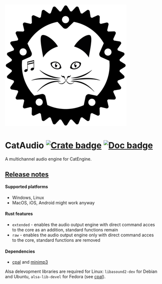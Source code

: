 # ![logo](https://github.com/Clomance/CatEngine/raw/master/cat_audio/logo_400x400.png)

# CatAudio [![Crate badge]][crates.io] [![Doc badge]][doc.rs]

[Crate badge]:https://img.shields.io/crates/v/cat_audio.svg
[crates.io]:https://crates.io/crates/cat_audio

[Doc badge]:https://img.shields.io/badge/documentation-doc.rs-green
[doc.rs]:https://docs.rs/cat_audio/

A multichannel audio engine for CatEngine.

## [Release notes](../RELEASE-NOTES.MD)

#### Supported platforms
 - Windows, Linux
 - MacOS, iOS, Android might work anyway

#### Rust features
 - `extended` - enables the audio output engine with direct command acces to the core as an addition, standard functions remain
 - `raw` - enables the audio output engine only with direct command acces to the core, standard functions are removed


#### Dependencies
 - [cpal](https://github.com/RustAudio/cpal) and [minimp3](https://github.com/germangb/minimp3-rs)

Alsa delevopment libraries are required for Linux: `libasound2-dev` for Debian and Ubuntu, `alsa-lib-devel` for Fedora (see [cpal](https://github.com/RustAudio/cpal)).